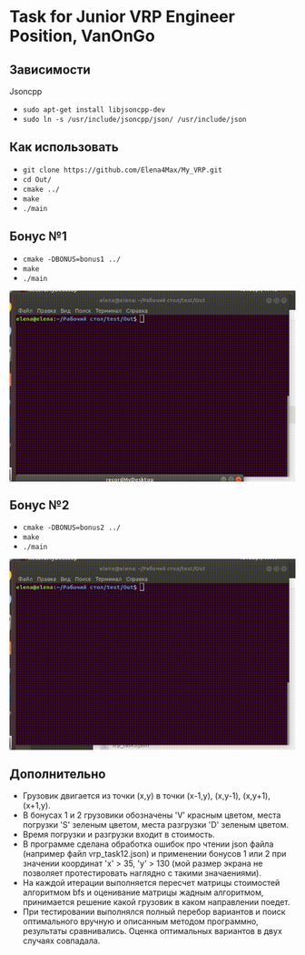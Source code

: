 # Task for Junior VRP Engineer Position, VanOnGo

## Зависимости

Jsoncpp

* `sudo apt-get install libjsoncpp-dev`
* `sudo ln -s /usr/include/jsoncpp/json/ /usr/include/json`

## Как использовать

* `git clone https://github.com/Elena4Max/My_VRP.git`
* `cd Out/`
* `cmake ../`
* `make`
* `./main`

## Бонус №1

* `cmake -DBONUS=bonus1 ../`
* `make`
* `./main`

<p align="center">
  <img align="center" src="https://github.com/Elena4Max/My_VRP/blob/master/Out/bonus1.gif" alt="demo"/>
</p>

## Бонус №2

* `cmake -DBONUS=bonus2 ../`
* `make`
* `./main`

<p align="center">
  <img align="center" src="https://github.com/Elena4Max/My_VRP/blob/master/Out/bonus2.gif" alt="demo"/>
</p>

## Дополнительно

* Грузовик двигается из точки (х,у) в точки (х-1,у), (х,у-1), (х,у+1), (х+1,у).
* В бонусах 1 и 2 грузовики обозначены 'V' красным цветом, места погрузки 'S' зеленым цветом, места разгрузки 'D' зеленым цветом.
* Время погрузки и разгрузки входит в стоимость.
* В программе сделана обработка ошибок про чтении json файла (например файл vrp_task12.json) и применении бонусов 1 или 2 при значении координат 'x' > 35, 'y' > 130 (мой размер экрана не позволяет протестировать наглядно с такими значаениями).
* На каждой итерации выполняется пересчет матрицы стоимостей алгоритмом bfs и оценивание матрицы жадным алгоритмом, принимается решение какой грузовик в каком направлении поедет.
* При тестировании выполнялся полный перебор вариантов и поиск оптимального вручную и описанным методом программно, результаты сравнивались. Оценка оптимальных вариантов в двух случаях совпадала.


